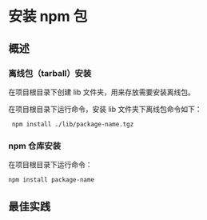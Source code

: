 # 安装 npm 包

## 概述

### 离线包（tarball）安装
在项目根目录下创建 lib 文件夹，用来存放需要安装离线包。

在项目根目录下运行命令，安装 lib 文件夹下离线包命令如下：
```shell
 npm install ./lib/package-name.tgz 
```

### npm 仓库安装
在项目根目录下运行命令：
```shell
npm install package-name
```

## 最佳实践
